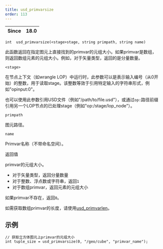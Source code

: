 ```yaml
---
title: usd_primvarsize
order: 113
---
```

| Since | 18.0 |
| --- | --- |

`int  usd_primvarsize(<stage>stage, string primpath, string name)`

此函数返回在指定图元上直接找到的primvar的元组大小。如果primvar是数组，则返回数组元素的元组大小。例如，对于矢量类型，返回的是分量数量。

`<stage>`

在节点上下文（如wrangle LOP）中运行时，此参数可以是表示输入编号（从0开始）的整数，用于读取stage。该整数等效于引用特定输入的字符串形式，例如"opinput:0"。

也可以使用此参数引用USD文件（例如"/path/to/file.usd"），或通过`op:`路径前缀引用另一个LOP节点的已处理stage（例如"op:/stage/lop_node"）。

`primpath`

图元路径。

`name`

Primvar名称（不带命名空间）。

返回值

primvar的元组大小。

- 对于矢量类型，返回分量数量
- 对于整数、浮点数或字符串，返回`1`
- 对于数组primvar，返回元素的元组大小

如果primvar不存在，返回`0`。

如需获取数组primvar的长度，请使用[usd_primvarlen](usd_primvarlen.html "返回USD图元上数组primvar的长度")。

## 示例

```vex
// 获取立方体图元上primvar的元组大小
int tuple_size = usd_primvarsize(0, "/geo/cube", "primvar_name");

```
